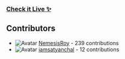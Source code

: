 ### [Check it Live ✨](https://beupyq.okayniraj.me/)
 






























## Contributors

- ![Avatar](https://avatars.githubusercontent.com/u/149550225?v=4&s=40) [NemesisRoy](https://github.com/NemesisRoy) - 239 contributions
- ![Avatar](https://avatars.githubusercontent.com/u/62104921?v=4&s=40) [iamsatyanchal](https://github.com/iamsatyanchal) - 12 contributions
